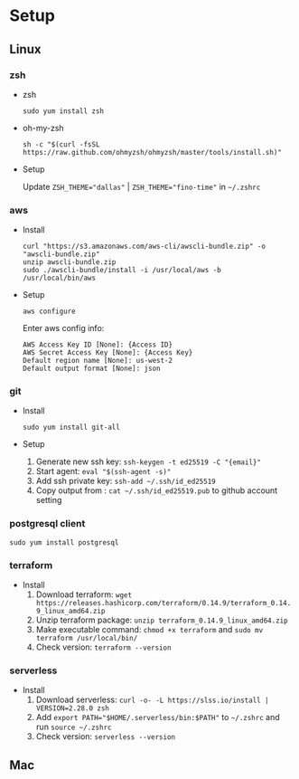 # Setup
## Linux
### zsh
* zsh

	```
	sudo yum install zsh
	```
* oh-my-zsh

	```
	sh -c "$(curl -fsSL https://raw.github.com/ohmyzsh/ohmyzsh/master/tools/install.sh)"
	```
* Setup

	Update `ZSH_THEME="dallas"` | `ZSH_THEME="fino-time"` in `~/.zshrc` 
	
### aws
* Install

	```
	curl "https://s3.amazonaws.com/aws-cli/awscli-bundle.zip" -o "awscli-bundle.zip"
	unzip awscli-bundle.zip
	sudo ./awscli-bundle/install -i /usr/local/aws -b /usr/local/bin/aws
	```
* Setup

	```
	aws configure
	```
	Enter aws config info:
	
	```
	AWS Access Key ID [None]: {Access ID}
	AWS Secret Access Key [None]: {Access Key}
	Default region name [None]: us-west-2
	Default output format [None]: json
	```
	
### git
* Install

	```
	sudo yum install git-all
	```
* Setup 
	1. Generate new ssh key: `ssh-keygen -t ed25519 -C "{email}"`
	2. Start agent: `eval "$(ssh-agent -s)"`
	3. Add ssh private key: `ssh-add ~/.ssh/id_ed25519`
	4. Copy output from : `cat ~/.ssh/id_ed25519.pub` to github account setting

### postgresql client

```
sudo yum install postgresql
```
### terraform
* Install
	1. Download terraform: `wget https://releases.hashicorp.com/terraform/0.14.9/terraform_0.14.9_linux_amd64.zip`
	2. Unzip terraform package: `unzip terraform_0.14.9_linux_amd64.zip`
	3. Make executable command: `chmod +x terraform` and `sudo mv terraform /usr/local/bin/`
	4. Check version: `terraform --version`

### serverless
* Install
	1. Download serverless: `curl -o- -L https://slss.io/install | VERSION=2.28.0 zsh`
	2. Add `export PATH="$HOME/.serverless/bin:$PATH"` to `~/.zshrc` and run `source ~/.zshrc`
	3. Check version: `serverless --version`

## Mac